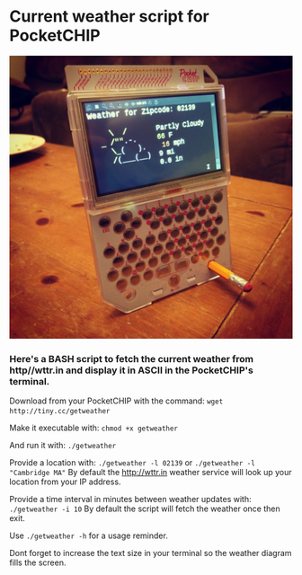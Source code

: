 # Current weather script for PocketCHIP

![alt tag](image.jpg)

### Here's a BASH script to fetch the current weather from http//wttr.in and display it in ASCII in the PocketCHIP's terminal.

Download from your PocketCHIP with the command: `wget http://tiny.cc/getweather`

Make it executable with: `chmod +x getweather`

And run it with: `./getweather`

Provide a location with: `./getweather -l 02139` or `./getweather -l "Cambridge MA"`
By default the http://wttr.in weather service will look up your location from your IP address.

Provide a time interval in minutes between weather updates with: `./getweather -i 10`
By default the script will fetch the weather once then exit.

Use `./getweather -h` for a usage reminder.

Dont forget to increase the text size in your terminal so the weather diagram fills the screen.

